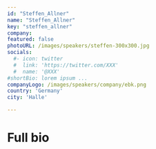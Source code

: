 ```yaml
---
id: "Steffen_Allner"
name: "Steffen_Allner"
key: "steffen_allner"
company: 
featured: false
photoURL: /images/speakers/steffen-300x300.jpg
socials:
  #- icon: twitter
  #  link: 'https://twitter.com/XXX'
  #  name: '@XXX'
#shortBio: lorem ipsum ...
companyLogo: /images/speakers/company/ebk.png
country: 'Germany'
city: 'Halle'

---
```


# Full bio